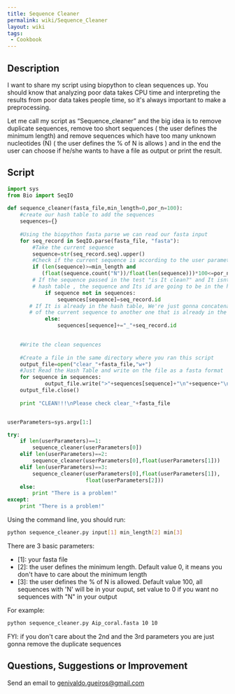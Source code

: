 ```yaml
---
title: Sequence Cleaner
permalink: wiki/Sequence_Cleaner
layout: wiki
tags:
 - Cookbook
---
```


Description
-----------

I want to share my script using biopython to clean sequences up. You
should know that analyzing poor data takes CPU time and interpreting the
results from poor data takes people time, so it's always important to
make a preprocessing.

Let me call my script as “Sequence\_cleaner” and the big idea is to
remove duplicate sequences, remove too short sequences ( the user
defines the minimum length) and remove sequences which have too many
unknown nucleotides (N) ( the user defines the % of N is allows ) and in
the end the user can choose if he/she wants to have a file as output or
print the result.

Script
------

``` python
import sys
from Bio import SeqIO
 
def sequence_cleaner(fasta_file,min_length=0,por_n=100):
    #create our hash table to add the sequences
    sequences={}
 
    #Using the biopython fasta parse we can read our fasta input
    for seq_record in SeqIO.parse(fasta_file, "fasta"):
        #Take the current sequence
        sequence=str(seq_record.seq).upper()
        #Check if the current sequence is according to the user parameters
        if (len(sequence)>=min_length and 
		   (float(sequence.count("N"))/float(len(sequence)))*100<=por_n):
        # If the sequence passed in the test "is It clean?" and It isnt in the
        # hash table , the sequence and Its id are going to be in the hash
            if sequence not in sequences:
                sequences[sequence]=seq_record.id
       # If It is already in the hash table, We're just gonna concatenate the ID
       # of the current sequence to another one that is already in the hash table
            else:
                sequences[sequence]+="_"+seq_record.id
 

    #Write the clean sequences
 
    #Create a file in the same directory where you ran this script
    output_file=open("clear_"+fasta_file,"w+")
    #Just Read the Hash Table and write on the file as a fasta format
    for sequence in sequences:
            output_file.write(">"+sequences[sequence]+"\n"+sequence+"\n")
    output_file.close()
    
    print "CLEAN!!!\nPlease check clear_"+fasta_file


userParameters=sys.argv[1:]

try:
    if len(userParameters)==1:
        sequence_cleaner(userParameters[0])
    elif len(userParameters)==2:
        sequence_cleaner(userParameters[0],float(userParameters[1]))
    elif len(userParameters)==3:
        sequence_cleaner(userParameters[0],float(userParameters[1]),
		                 float(userParameters[2]))
    else:
        print "There is a problem!"
except:
    print "There is a problem!"
```

Using the command line, you should run: 

``` bash
python sequence_cleaner.py input[1] min_length[2] min[3]
```

There are 3 basic parameters:

-   \[1\]: your fasta file
-   \[2\]: the user defines the minimum length. Default value 0, it means you
    don't have to care about the minimum length
-   \[3\]: the user defines the % of N is allowed. Default value 100, all
    sequences with 'N' will be in your ouput, set value to 0 if you want no
    sequences with "N" in your output

For example:

``` bash
python sequence_cleaner.py Aip_coral.fasta 10 10
```

FYI: if you don't care about the 2nd and the 3rd parameters you are just
gonna remove the duplicate sequences

Questions, Suggestions or Improvement
-------------------------------------

Send an email to genivaldo.gueiros@gmail.com
